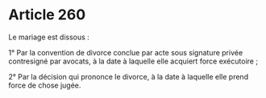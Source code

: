 # Article 260

Le mariage est dissous :

1° Par la convention de divorce conclue par acte sous signature privée contresigné par avocats, à la date à laquelle elle acquiert force exécutoire ;

2° Par la décision qui prononce le divorce, à la date à laquelle elle prend force de chose jugée.
